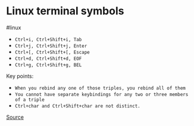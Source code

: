 # Linux terminal symbols

#linux

* `Ctrl+i, Ctrl+Shift+i, Tab`
* `Ctrl+j, Ctrl+Shift+j, Enter`
* `Ctrl+[, Ctrl+Shift+[, Escape`
* `Ctrl+d, Ctrl+Shift+d, EOF`
* `Ctrl+g, Ctrl+Shift+g, BEL`

Key points:

* `When you rebind any one of those triples, you rebind all of them`
* `You cannot have separate keybindings for any two or three members of a triple`
* `Ctrl+char and Ctrl+Shift+char are not distinct.`

[Source](http://catern.com/posts/terminal_quirks.html)
